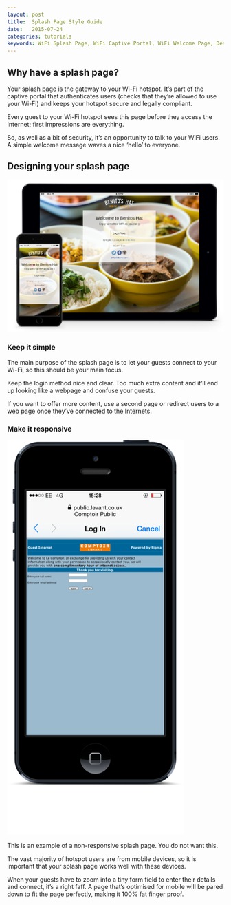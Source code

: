 ```yaml
---
layout: post
title:  Splash Page Style Guide
date:   2015-07-24
categories: tutorials
keywords: WiFi Splash Page, WiFi Captive Portal, WiFi Welcome Page, Design, Style Guide
---
```


<h2>Why have a splash page?</h2>

Your splash page is the gateway to your Wi-Fi hotspot. It’s part of the captive portal that authenticates users (checks that they’re allowed to use your Wi-Fi) and keeps your hotspot secure and legally compliant. 

Every guest to your Wi-Fi hotspot sees this page before they access the Internet; first impressions are everything. 

So, as well as a bit of security, it’s an opportunity to talk to your WiFi users. A simple welcome message waves a nice ‘hello’ to everyone.

<h2>Designing your splash page</h2>

<div class="text-center">
<img src="/images/community/tutorials/responsive-layout.png">
</div>

<h3>Keep it simple</h3> 

The main purpose of the splash page is to let your guests connect to your Wi-Fi, so this should be your main focus.

Keep the login method nice and clear. Too much extra content and it’ll end up looking like a webpage and confuse your guests.

If you want to offer more content, use a second page or redirect users to a web page once they’ve connected to the Internets.

<h3>Make it responsive</h3>

<div class="text-center">
<img src="/images/community/tutorials/bad-layout.png">
</div>

This is an example of a non-responsive splash page. You do not want this.

The vast majority of hotspot users are from mobile devices, so it is important that your splash page works well with these devices.

When your guests have to zoom into a tiny form field to enter their details and connect, it’s a right faff. A page that’s optimised for mobile will be pared down to fit the page perfectly, making it 100% fat finger proof.



